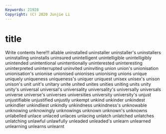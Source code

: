 ```yaml
---
Keywords: 21928
Copyright: (C) 2020 Junjie Li
---
```


# title

Write contents here!!!
allable 
uninstalled 
uninstaller 
uninstaller's 
uninstallers 
uninstalling 
uninstalls 
uninsured 
unintelligent 
unintelligible
unintelligibly 
unintended 
unintentional 
unintentionally 
uninterested 
uninteresting 
uninterpreted 
uninterrupted 
uninvited 
uninviting
union 
union's 
unionisation 
unionisation's 
unionise 
unionised 
unionises 
unionising 
unions 
unique
uniquely 
uniqueness 
uniqueness's 
uniquer 
uniquest 
unisex 
unisex's 
unison 
unison's 
unit
unit's 
unitary 
unite 
united 
unites 
unities 
uniting 
units 
unity 
unity's
universal 
universal's 
universality 
universality's 
universally 
universals 
universe 
universe's 
universes 
universities
university 
university's 
unjust 
unjustifiable 
unjustified 
unjustly 
unkempt 
unkind 
unkinder 
unkindest
unkindlier 
unkindliest 
unkindly 
unkindness 
unkindness's 
unknowable 
unknowing 
unknowingly 
unknowings 
unknown
unknown's 
unknowns 
unlabelled 
unlace 
unlaced 
unlaces 
unlacing 
unlatch 
unlatched 
unlatches
unlatching 
unlawful 
unlawfully 
unleaded 
unleaded's 
unlearn 
unlearned 
unlearning 
unlearns 
unlearnt
